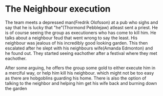 # The Neighbour execution

The team meets a depressed man(Fredrik Olofsson) at a pub who sighs and say that he is lucky that "he"(Thormond Pebblejaw) atleast sent a priest. He is of course seeing the group as executioners who has come to kill him. He talks about a neighbour feud that went wrong to say the least. His neighbour was jealous of his incredibly good looking garden. This then escalated after he slept with his neighbours wife(Amanda Edmonton) and he found out. They started seeing eachother after a festival where they met eachother.

After some arguing, he offers the group some gold to either execute him in a merciful way, or help him kill his neighbour. which might not be too easy as there are hobgoblins guarding his home. There is also the option of talking to the neighbor and helping him get his wife back and burning down the garden
